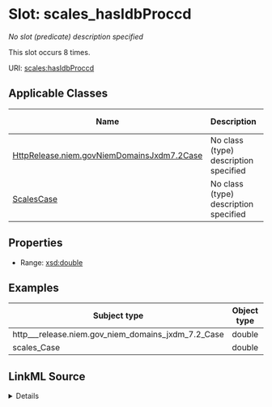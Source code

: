 

# Slot: scales_hasIdbProccd


_No slot (predicate) description specified_






This slot occurs 8 times.


URI: [scales:hasIdbProccd](http://schemas.scales-okn.org/rdf/scales#hasIdbProccd)



<!-- no inheritance hierarchy -->





## Applicable Classes

| Name | Description | Modifies Slot |
| --- | --- | --- |
| [HttpRelease.niem.govNiemDomainsJxdm7.2Case](../classes/HttpRelease.niem.govNiemDomainsJxdm7.2Case.md) | No class (type) description specified |  yes  |
| [ScalesCase](../classes/ScalesCase.md) | No class (type) description specified |  yes  |







## Properties

* Range: [xsd:double](http://www.w3.org/2001/XMLSchema#double)






## Examples

| Subject type | Object type | Example subject | Example object | Occurrences |
| --- | --- | --- | --- | --- |
| http___release.niem.gov_niem_domains_jxdm_7.2_Case | double | scales:/CaseCriminal | 19.0 | 8 |
| scales_Case | double | scales:/CaseCriminal | 19.0 | 8 |




## LinkML Source

<details>

```yaml
name: scales_hasIdbProccd
annotations:
  count:
    tag: count
    value: 8
description: No slot (predicate) description specified
examples:
- object:
    example_object: '19.0'
    example_object_type: double
    example_predicate: scales:hasIdbProccd
    example_subject: scales:/CaseCriminal
    example_subject_type: http___release.niem.gov_niem_domains_jxdm_7.2_Case
- object:
    example_object: '19.0'
    example_object_type: double
    example_predicate: scales:hasIdbProccd
    example_subject: scales:/CaseCriminal
    example_subject_type: scales_Case
from_schema: scales-kg
rank: 1000
slot_uri: scales:hasIdbProccd
alias: scales_hasIdbProccd
domain_of:
- http___release.niem.gov_niem_domains_jxdm_7.2_Case
- scales_Case
range: double

```
</details>